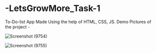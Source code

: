 # -LetsGrowMore_Task-1
To-Do-list App Made Using the help of HTML, CSS, JS.
Demo Pictures of the project - 

![Screenshot (9754)](https://github.com/debjyotidas111/-LetsGrowMore_Task-1/assets/86339364/698f51da-7c48-4895-ab5c-fda63f413fd0)


![Screenshot (9755)](https://github.com/debjyotidas111/-LetsGrowMore_Task-1/assets/86339364/0c304a46-c3b5-4246-a3a4-b92065c55429)

